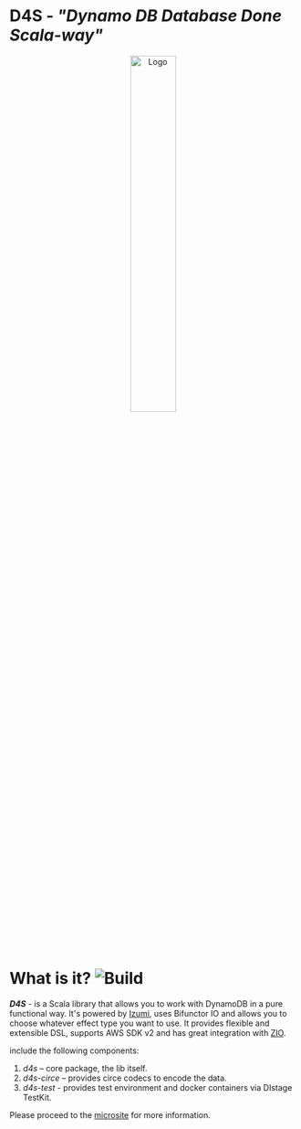 # **D4S**  - *"Dynamo DB Database Done Scala-way"*
<p align="center">
<img width="40%" src=".d4s/vuepress/docs/.vuepress/public/D4S_logo.svg" alt="Logo"/>
</p>

What is it?  ![Build](https://github.com/PlayQ/playq-tk/workflows/Build/badge.svg)
===========
__*D4S*__ - is a Scala library that allows you to work with DynamoDB in a pure functional way.
It's powered by [Izumi](https://izumi.7mind.io/latest/release/doc/index.html), uses Bifunctor IO and allows you to choose whatever effect type you want to use. It provides flexible and extensible DSL, supports AWS SDK v2 and has great integration with [ZIO](https://zio.dev/).

include the following components:

1. _d4s_ – core package, the lib itself.
2. _d4s-circe_ – provides circe codecs to encode the data.
3. _d4s-test_ - provides test environment and docker containers via DIstage TestKit.

Please proceed to the [microsite](https://playq.github.io/playq-tk/) for more information.   